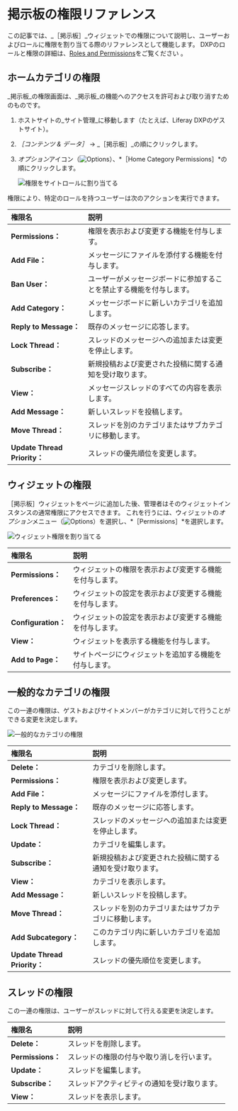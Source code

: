 # 掲示板の権限リファレンス

この記事では、_［掲示板］_ウィジェットでの権限について説明し、ユーザーおよびロールに権限を割り当てる際のリファレンスとして機能します。 DXPのロールと権限の詳細は、[Roles and Permissions](https://help.liferay.com/hc/articles/360017895212-Roles-and-Permissions)をご覧ください 。

## ホームカテゴリの権限

_掲示板_の権限画面は、_掲示板_の機能へのアクセスを許可および取り消すためのものです。

1. ホストサイトの_サイト管理_に移動します（たとえば、Liferay DXPのゲストサイト）。
1. _［コンテンツ & データ］_ &rarr; _［掲示板］_の順にクリックします。
1. *オプション*アイコン（![Options](./message-boards-permissions-reference/images/01.png)）、*［Home Category Permissions］*の順にクリックします。

    ![権限をサイトロールに割り当てる](./message-boards-permissions-reference/images/03.png)

権限により、特定のロールを持つユーザーは次のアクションを実行できます。

| 権限名                         | 説明                                 |
| :--- | :--- |
| **Permissions：**            | 権限を表示および変更する機能を付与します。              |
| **Add File：**               | メッセージにファイルを添付する機能を付与します。           |
| **Ban User：**               | ユーザーがメッセージボードに参加することを禁止する機能を付与します。 |
| **Add Category：**           | メッセージボードに新しいカテゴリを追加します。            |
| **Reply to Message：**       | 既存のメッセージに応答します。                    |
| **Lock Thread：**            | スレッドのメッセージへの追加または変更を停止します。         |
| **Subscribe：**              | 新規投稿および変更された投稿に関する通知を受け取ります。       |
| **View：**                   | メッセージスレッドのすべての内容を表示します。            |
| **Add Message：**            | 新しいスレッドを投稿します。                     |
| **Move Thread：**            | スレッドを別のカテゴリまたはサブカテゴリに移動します。        |
| **Update Thread Priority：** | スレッドの優先順位を変更します。                   |

## ウィジェットの権限

［掲示板］ウィジェットをページに追加した後、管理者はそのウィジェットインスタンスの通常権限にアクセスできます。 これを行うには、ウィジェットの*オプション*メニュー（![Options](./message-boards-permissions-reference/images/02.png)）を選択し、*［Permissions］*を選択します。

![ウィジェット権限を割り当てる](./message-boards-permissions-reference/images/04.png)

| 権限名                | 説明                           |
| :--- | :--- |
| **Permissions：**   | ウィジェットの権限を表示および変更する機能を付与します。 |
| **Preferences：**   | ウィジェットの設定を表示および変更する機能を付与します。 |
| **Configuration：** | ウィジェットの設定を表示および変更する機能を付与します。 |
| **View：**          | ウィジェットを表示する機能を付与します。         |
| **Add to Page：**   | サイトページにウィジェットを追加する機能を付与します。  |

## 一般的なカテゴリの権限

この一連の権限は、ゲストおよびサイトメンバーがカテゴリに対して行うことができる変更を決定します。

![一般的なカテゴリの権限](./message-boards-permissions-reference/images/05.png)

| 権限名                         | 説明                           |
| :--- | :--- |
| **Delete：**                 | カテゴリを削除します。                  |
| **Permissions：**            | 権限を表示および変更します。               |
| **Add File：**               | メッセージにファイルを添付します。            |
| **Reply to Message：**       | 既存のメッセージに応答します。              |
| **Lock Thread：**            | スレッドのメッセージへの追加または変更を停止します。   |
| **Update：**                 | カテゴリを編集します。                  |
| **Subscribe：**              | 新規投稿および変更された投稿に関する通知を受け取ります。 |
| **View：**                   | カテゴリを表示します。                  |
| **Add Message：**            | 新しいスレッドを投稿します。               |
| **Move Thread：**            | スレッドを別のカテゴリまたはサブカテゴリに移動します。  |
| **Add Subcategory：**        | このカテゴリ内に新しいカテゴリを追加します。       |
| **Update Thread Priority：** | スレッドの優先順位を変更します。             |

## スレッドの権限

 この一連の権限は、ユーザーがスレッドに対して行える変更を決定します。

| 権限名              | 説明                     |
| :--- | :--- |
| **Delete：**      | スレッドを削除します。            |
| **Permissions：** | スレッドの権限の付与や取り消しを行います。  |
| **Update：**      | スレッドを編集します。            |
| **Subscribe：**   | スレッドアクティビティの通知を受け取ります。 |
| **View：**        | スレッドを表示します。            |
